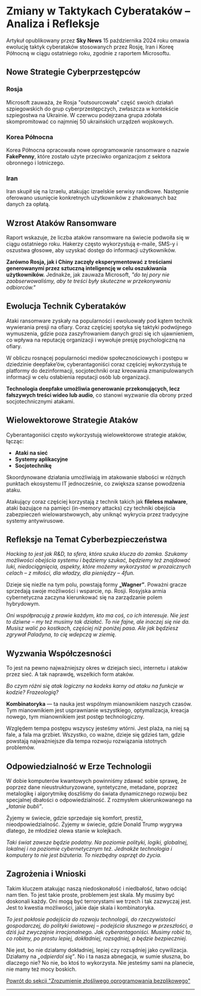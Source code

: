 # Zmiany w Taktykach Cyberataków – Analiza i Refleksje

Artykuł opublikowany przez **Sky News** 15 października 2024 roku omawia ewolucję taktyk cyberataków stosowanych przez Rosję, Iran i Koreę Północną w ciągu ostatniego roku, zgodnie z raportem Microsoftu.

## Nowe Strategie Cyberprzestępców

### Rosja

Microsoft zauważa, że Rosja "outsourcowała" część swoich działań szpiegowskich do grup cyberprzestępczych, zwłaszcza w kontekście szpiegostwa na Ukrainie. W czerwcu podejrzana grupa zdołała skompromitować co najmniej 50 ukraińskich urządzeń wojskowych.

### Korea Północna

Korea Północna opracowała nowe oprogramowanie ransomware o nazwie **FakePenny**, które zostało użyte przeciwko organizacjom z sektora obronnego i lotniczego.

### Iran

Iran skupił się na Izraelu, atakując izraelskie serwisy randkowe. Następnie oferowano usunięcie konkretnych użytkowników z zhakowanych baz danych za opłatą.

## Wzrost Ataków Ransomware

Raport wskazuje, że liczba ataków ransomware na świecie podwoiła się w ciągu ostatniego roku. Hakerzy często wykorzystują e-maile, SMS-y i oszustwa głosowe, aby uzyskać dostęp do informacji użytkowników.

**Zarówno Rosja, jak i Chiny zaczęły eksperymentować z treściami generowanymi przez sztuczną inteligencję w celu oszukiwania użytkowników.** Jednakże, jak zauważa Microsoft, *"do tej pory nie zaobserwowaliśmy, aby te treści były skuteczne w przekonywaniu odbiorców."*

## Ewolucja Technik Cyberataków

Ataki ransomware zyskały na popularności i ewoluowały pod kątem technik wywierania presji na ofiary. Coraz częściej spotyka się taktyki podwójnego wymuszenia, gdzie poza zaszyfrowaniem danych grozi się ich ujawnieniem, co wpływa na reputację organizacji i wywołuje presję psychologiczną na ofiary.

W obliczu rosnącej popularności mediów społecznościowych i postępu w dziedzinie deepfake’ów, cyberantagoniści coraz częściej wykorzystują te platformy do dezinformacji, socjotechniki oraz kreowania zmanipulowanych informacji w celu osłabienia reputacji osób lub organizacji.

**Technologia deepfake umożliwia generowanie przekonujących, lecz fałszywych treści wideo lub audio**, co stanowi wyzwanie dla obrony przed socjotechnicznymi atakami.

## Wielowektorowe Strategie Ataków

Cyberantagoniści często wykorzystują wielowektorowe strategie ataków, łącząc:

- **Ataki na sieć**
- **Systemy aplikacyjne**
- **Socjotechnikę**

Skoordynowane działania umożliwiają im atakowanie słabości w różnych punktach ekosystemu IT jednocześnie, co zwiększa szanse powodzenia ataku.

Atakujący coraz częściej korzystają z technik takich jak **fileless malware**, ataki bazujące na pamięci (in-memory attacks) czy techniki obejścia zabezpieczeń wielowarstwowych, aby uniknąć wykrycia przez tradycyjne systemy antywirusowe.

## Refleksje na Temat Cyberbezpieczeństwa

*Hacking to jest jak R&D, ta sfera, która szuka klucza do zamka. Szukamy możliwości obejścia systemu i będziemy szukać, będziemy też znajdować luki, niedociągnięcia, aspekty, które możemy wykorzystać w prozaicznych celach – z miłości, dla władzy, dla pieniędzy – 4fun.*

Dzieje się nieźle na tym polu, powstają formy **„Wagner”**. Poważni gracze sprzedają swoje możliwości i wsparcie, np. Rosji. Rosyjska armia cybernetyczna zaczyna kierunkować się na zarządzanie polem hybrydowym.

*Oni współpracują z prawie każdym, kto ma coś, co ich interesuje. Nie jest to dziwne – my też musimy tak działać. To nie fajne, ale inaczej się nie da. Musisz walić po kostkach, częściej niż poniżej pasa. Ale jak będziesz zgrywał Paladyna, to cię wdepczą w ziemię.*

## Wyzwania Współczesności

To jest na pewno najważniejszy okres w dziejach sieci, internetu i ataków przez sieć. A tak naprawdę, wszelkich form ataków.

*Bo czym różni się atak logiczny na kodeks karny od ataku na funkcje w kodzie? Frazeologią?*

**Kombinatoryka** — ta nauka jest wspólnym mianownikiem naszych czasów. Tym mianownikiem jest usprawnianie wszystkiego, optymalizacja, kreacja nowego, tym mianownikiem jest postęp technologiczny.

Względem tempa postępu wszyscy jesteśmy wtórni. Jest plaża, na niej są fale, a fala ma grzbiet. Wszystko, co ważne, dzieje się gdzieś tam, gdzie powstają najważniejsze dla tempa rozwoju rozwiązania istotnych problemów.

## Odpowiedzialność w Erze Technologii

W dobie komputerów kwantowych powinniśmy zdawać sobie sprawę, że poprzez dane nieustrukturyzowane, syntetyczne, metadane, poprzez metalogikę i algorytmikę doszliśmy do świata dynamicznego rozwoju bez specjalnej dbałości o odpowiedzialność. Z rozmysłem ukierunkowanego na *„łatanie bubli”*.

Żyjemy w świecie, gdzie sprzedaje się komfort, prestiż, nieodpowiedzialność. Żyjemy w świecie, gdzie Donald Trump wygrywa dlatego, że młodzież olewa stanie w kolejkach.

*Taki świat zawsze będzie podatny. Na poziomie polityki, logiki, globalnej, lokalnej i na poziomie cybernetycznym też. Jednakże technologia i komputery to nie jest biżuteria. To niezbędny osprzęt do życia.*

## Zagrożenia i Wnioski

Takim kluczem atakując naszą niedoskonałość i niedbałość, łatwo odciąć nam tlen. To jest takie proste, problemem jest skala. My musimy być doskonali każdy. Oni mogą być terrorystami we trzech i tak zazwyczaj jest. Jest to kwestia możliwości, jakie daje skala i kombinatoryka.

*To jest pokłosie podejścia do rozwoju technologii, do rzeczywistości gospodarczej, do polityki światowej – podejścia słusznego w przeszłości, a dziś już zwyczajnie irracjonalnego. Jak cyberantagoniści. Musimy robić to, co robimy, po prostu lepiej, dokładniej, rozsądniej, a będzie bezpieczniej.*

Nie jest, bo nie działamy dokładniej, lepiej czy rozsądniej jako cywilizacja. Działamy na *„odpierdol się”*. No i ta nasza abnegacja, w sumie słuszna, bo dlaczego nie? No nie, bo ktoś to wykorzysta. Nie jesteśmy sami na planecie, nie mamy też mocy boskich.

[Powrót do sekcji "Zrozumienie złośliwego oprogramowania bezplikowego"](https://github.com/TwojeRepozytorium/README.md#zrozumienie-złośliwego-oprogramowania-bezplikowego)

---